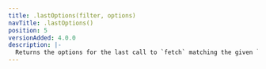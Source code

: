 ```yaml
---
title: .lastOptions(filter, options)
navTitle: .lastOptions()
position: 5
versionAdded: 4.0.0
description: |-
  Returns the options for the last call to `fetch` matching the given `filter` and `options`. If `fetch` was last called using a `Request` instance, a set of `options` inferred from the `Request` will be returned
---
```

